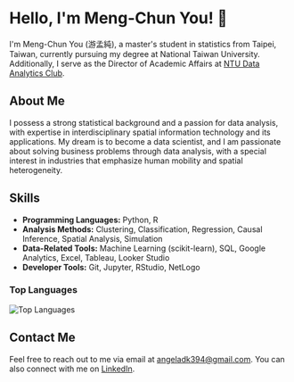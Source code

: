 # Hello, I'm Meng-Chun You! 👋

I'm Meng-Chun You (游孟純), a master's student in statistics from Taipei, Taiwan, currently pursuing my degree at National Taiwan University. Additionally, I serve as the Director of Academic Affairs at [NTU Data Analytics Club](https://ntudac.com/).

## About Me

I possess a strong statistical background and a passion for data analysis, with expertise in interdisciplinary spatial information technology and its applications. My dream is to become a data scientist, and I am passionate about solving business problems through data analysis, with a special interest in industries that emphasize human mobility and spatial heterogeneity.

## Skills

- **Programming Languages:** Python, R
- **Analysis Methods:** Clustering, Classification, Regression, Causal Inference, Spatial Analysis, Simulation
- **Data-Related Tools:** Machine Learning (scikit-learn), SQL, Google Analytics, Excel, Tableau, Looker Studio
- **Developer Tools:** Git, Jupyter, RStudio, NetLogo

### Top Languages
![Top Languages](https://github-readme-stats.vercel.app/api/top-langs/?username=MengChunYou&layout=compact&show_icons=true&include_all_commits=true&border_radius=15&hide_border=true&langs_count=8&hide=jupyter%20notebook)

## Contact Me

Feel free to reach out to me via email at [angeladk394@gmail.com](angeladk394@gmail.com). You can also connect with me on [LinkedIn](https://www.linkedin.com/in/meng-chun-you).
